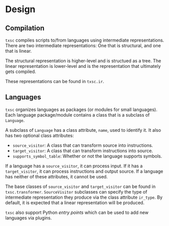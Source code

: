 # Design

## Compilation

`txsc` compiles scripts to/from languages using intermediate representations.
There are two intermediate representations: One that is structural, and one that is linear.

The structural representation is higher-level and is structued as a tree.
The linear representation is lower-level and is the representation that ultimately
gets compiled.

These representations can be found in `txsc.ir`.

## Languages

`txsc` organizes languages as packages (or modules for small languages). Each
language package/module contains a class that is a subclass of `Language`.

A subclass of `Language` has a class attribute, `name`, used to identify it.
It also has two optional class attributes:

- `source_visitor`: A class that can transform source into instructions.
- `target_visitor`: A class that can transform instructions into source.
- `supports_symbol_table`: Whether or not the language supports symbols.

If a language has a `source_visitor`, it can process input. If it has a `target_visitor`,
it can process instructions and output source. If a language has neither of these attributes,
it cannot be used.

The base classes of `source_visitor` and `target_visitor` can be found in `txsc.transformer`.
`SourceVisitor` subclasses can specify the type of intermediate representation they produce
via the class attribute `ir_type`. By default, it is expected that a linear representation
will be produced.

`txsc` also support Python *entry points* which can be used to add new languages via plugins.
